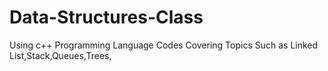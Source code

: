 # Data-Structures-Class
Using c++ Programming Language
Codes Covering Topics Such as Linked List,Stack,Queues,Trees,
